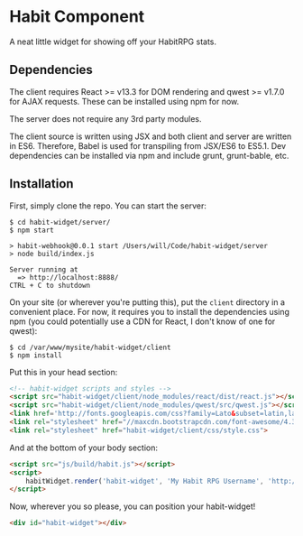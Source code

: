 # Habit Component

A neat little widget for showing off your HabitRPG stats.

## Dependencies

The client requires React >= v13.3 for DOM rendering and qwest >= v1.7.0 for AJAX requests. These can be installed using npm for now.

The server does not require any 3rd party modules.

The client source is written using JSX and both client and server are written in ES6. Therefore, Babel is used for transpiling from JSX/ES6 to ES5.1. Dev dependencies can be installed via npm and include grunt, grunt-bable, etc.

## Installation

First, simply clone the repo. You can start the server:

```
$ cd habit-widget/server/
$ npm start

> habit-webhook@0.0.1 start /Users/will/Code/habit-widget/server
> node build/index.js

Server running at
  => http://localhost:8888/
CTRL + C to shutdown
```

On your site (or wherever you're putting this), put the `client` directory in a convenient place. For now, it requires you to install the dependencies using npm (you could potentially use a CDN for React, I don't know of one for qwest):

```
$ cd /var/www/mysite/habit-widget/client
$ npm install
```

Put this in your head section:

```html
<!-- habit-widget scripts and styles -->
<script src="habit-widget/client/node_modules/react/dist/react.js"></script>
<script src="habit-widget/client/node_modules/qwest/src/qwest.js"></script>
<link href='http://fonts.googleapis.com/css?family=Lato&subset=latin,latin-ext' rel='stylesheet' type='text/css'>
<link rel="stylesheet" href="//maxcdn.bootstrapcdn.com/font-awesome/4.3.0/css/font-awesome.min.css">
<link rel="stylesheet" href="habit-widget/client/css/style.css">
```

And at the bottom of your body section:

```html
<script src="js/build/habit.js"></script>
<script>
	habitWidget.render('habit-widget', 'My Habit RPG Username', 'http://mywebsite.com:8888/data');
</script>
```

Now, wherever you so please, you can position your habit-widget!

```html
<div id="habit-widget"></div>
```
